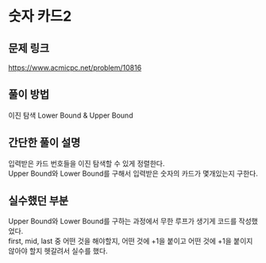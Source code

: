 # 숫자 카드2

## 문제 링크
https://www.acmicpc.net/problem/10816

## 풀이 방법
이진 탐색 Lower Bound & Upper Bound

## 간단한 풀이 설명
입력받은 카드 번호들을 이진 탐색할 수 있게 정렬한다. <br>
Upper Bound와 Lower Bound를 구해서 입력받은 숫자의 카드가 몇개있는지 구한다. <br>

## 실수했던 부분
Upper Bound와 Lower Bound를 구하는 과정에서 무한 루프가 생기게 코드를 작성했었다. <br>
first, mid, last 중 어떤 것을 해야할지, 어떤 것에 +1을 붙이고 어떤 것에 +1을 붙이지 않아야 할지 헷갈려서 실수를 했다. <br>
